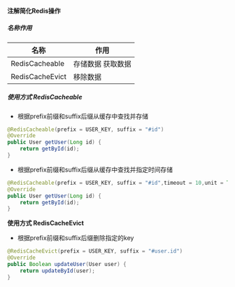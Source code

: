 

#### 注解简化Redis操作

##### 名称作用

| 名称            | 作用              |
| --------------- | ----------------- |
| RedisCacheable  | 存储数据 获取数据 |
| RedisCacheEvict | 移除数据          |

##### 使用方式 RedisCacheable

- 根据prefix前缀和suffix后缀从缓存中查找并存储

```java
@RedisCacheable(prefix = USER_KEY, suffix = "#id")
@Override
public User getUser(Long id) {
    return getById(id);
}
```

- 根据prefix前缀和suffix后缀从缓存中查找并指定时间存储

```java
@RedisCacheable(prefix = USER_KEY, suffix = "#id",timeout = 10,unit = TimeUnit.MINUTES)
@Override
public User getUser(Long id) {
    return getById(id);
}
```

**使用方式 RedisCacheEvict**

- 根据prefix前缀和suffix后缀删除指定的key

```java
@RedisCacheEvict(prefix = USER_KEY, suffix = "#user.id")
@Override
public Boolean updateUser(User user) {
    return updateById(user);
}
```

